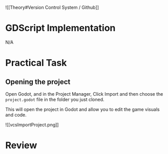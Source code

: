 ![[Theory#Version Control System / Github]]


# GDScript Implementation

N/A

# Practical Task
## Opening the project

Open Godot, and in the Project Manager, Click Import and then choose the `project.godot` file in the folder you just cloned. 

This will open the project in Godot and allow you to edit the game visuals and code.

![[vcsImportProject.png]]

# Review
